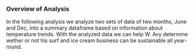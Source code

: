 ### Overview of Analysis
In the following analysis we analyze two sets of data of two months, June and Dec, into a summary dataframe based on information about temperature trends. With the analyzed data we can help W. Avy determine wether or not his surf and ice cream business can be sustainable all year-round.
